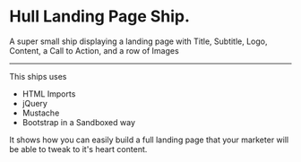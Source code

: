 # Hull Landing Page Ship.

A super small ship displaying a landing page with Title, Subtitle, Logo, Content, a Call to Action, and a row of Images

---

This ships uses
- HTML Imports
- jQuery
- Mustache
- Bootstrap in a Sandboxed way

It shows how you can easily build a full landing page that your marketer will be able to tweak to it's heart content.
